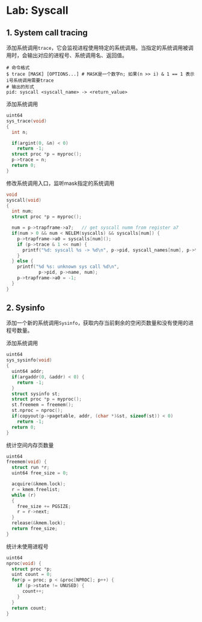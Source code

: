 # Lab: Syscall

## 1. System call tracing

添加系统调用`trace`，它会监视进程使用特定的系统调用。当指定的系统调用被调用时，会输出对应的进程号、系统调用名、返回值。

```shell
# 命令格式
$ trace [MASK] [OPTIONS...] # MASK是一个数字n; 如果(n >> i) & 1 == 1 表示i号系统调用需要trace
# 输出的形式
pid: syscall <syscall_name> -> <return_value>
```

添加系统调用

```c
uint64
sys_trace(void)
{  
  int n;

  if(argint(0, &n) < 0)
    return -1;
  struct proc *p = myproc();
  p->trace = n;
  return 0;
}
```

修改系统调用入口，监听mask指定的系统调用

```c
void
syscall(void)
{
  int num;
  struct proc *p = myproc();

  num = p->trapframe->a7;	// get syscall numm from register a7
  if(num > 0 && num < NELEM(syscalls) && syscalls[num]) {
    p->trapframe->a0 = syscalls[num]();
    if (p->trace & 1 << num) {
      printf("%d: syscall %s -> %d\n", p->pid, syscall_names[num], p->trapframe->a0);
    }
  } else {
    printf("%d %s: unknown sys call %d\n",
            p->pid, p->name, num);
    p->trapframe->a0 = -1;
  }
}
```

## 2. Sysinfo

添加一个新的系统调用`Sysinfo`，获取内存当前剩余的空闲页数量和没有使用的进程号数量。

添加系统调用

```c
uint64
sys_sysinfo(void)
{
  uint64 addr;
  if(argaddr(0, &addr) < 0) {
    return -1;
  }
  struct sysinfo st;
  struct proc *p = myproc();
  st.freemem = freemem();
  st.nproc = nproc();
  if(copyout(p->pagetable, addr, (char *)&st, sizeof(st)) < 0)
    return -1;
  return 0;
}
```

统计空间内存页数量

```c
uint64 
freemem(void) {
  struct run *r;
  uint64 free_size = 0;

  acquire(&kmem.lock);
  r = kmem.freelist;
  while (r)
  {
    free_size += PGSIZE;
    r = r->next;
  }
  release(&kmem.lock);
  return free_size;
}
```

统计未使用进程号

```c
uint64
nproc(void) {
  struct proc *p;
  uint count = 0;
  for(p = proc; p < &proc[NPROC]; p++) {
    if (p->state != UNUSED) {
      count++;
    }
  }
  return count;
}
```

